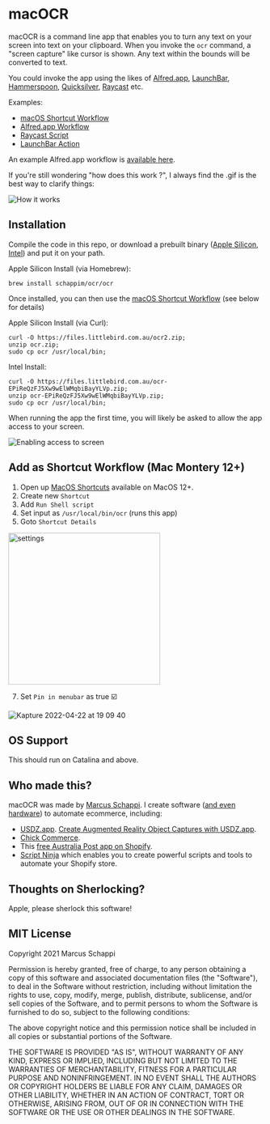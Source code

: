# macOCR

macOCR is a command line app that enables you to turn any text on your screen into text on your clipboard.
When you invoke the `ocr` command, a "screen capture" like cursor is shown. 
Any text within the bounds will be converted to text. 

You could invoke the app using the likes of [Alfred.app](https://www.alfredapp.com/), [LaunchBar](https://obdev.at/products/launchbar/index.html), [Hammerspoon](http://www.hammerspoon.org/), [Quicksilver](https://qsapp.com/), [Raycast](https://raycast.com/) etc.

Examples: 
- [macOS Shortcut Workflow](https://www.icloud.com/shortcuts/fa91687e481849d6a27ff873ec71599b)
- [Alfred.app Workflow](https://files.littlebird.com.au/OCR2-ONrTkn.zip)
- [Raycast Script](https://gist.github.com/cheeaun/1405816e5ceb397cbc9028204f82dc98)
- [LaunchBar Action](https://github.com/jsmjsm/macOCR-LaunchBar-Action)

An example Alfred.app workflow is [available here](https://files.littlebird.com.au/OCR2-ONrTkn.zip).

If you're still wondering "how does this work ?", I always find the .gif is the best way to clarify things: 

![How it works](https://files.littlebird.com.au/Screen-Recording-2021-05-21-13-27-27-FEPQtcuk6FFweb4QEk7Y1mXhsv8B.gif)


## Installation

Compile the code in this repo, or download a prebuilt binary ([Apple Silicon](https://files.littlebird.com.au/ocr.zip), [Intel](https://files.littlebird.com.au/ocr-EPiReQzFJ5Xw9wElWMqbiBayYLVp.zip)) and put it on your path.

Apple Silicon Install (via Homebrew):

```
brew install schappim/ocr/ocr
```

Once installed, you can then use the [macOS Shortcut Workflow](https://www.icloud.com/shortcuts/fa91687e481849d6a27ff873ec71599b) (see below for details)

Apple Silicon Install (via Curl):

```
curl -O https://files.littlebird.com.au/ocr2.zip; 
unzip ocr.zip;
sudo cp ocr /usr/local/bin;
```

Intel Install:

```
curl -O https://files.littlebird.com.au/ocr-EPiReQzFJ5Xw9wElWMqbiBayYLVp.zip; 
unzip ocr-EPiReQzFJ5Xw9wElWMqbiBayYLVp.zip;
sudo cp ocr /usr/local/bin;
```


When running the app the first time, you will likely be asked to allow the app access to your screen.

![Enabling access to screen](https://files.littlebird.com.au/Shared-Image-2021-05-20-08-58-38.png)

## Add as Shortcut Workflow (Mac Montery 12+)
1. Open up [MacOS Shortcuts](https://www.icloud.com/shortcuts/fa91687e481849d6a27ff873ec71599b) available on MacOS 12+.
2. Create new `Shortcut`
3. Add `Run Shell script`
4. Set input as `/usr/local/bin/ocr` (runs this app)
5. Goto `Shortcut Details` 
  
<img width="300px" src="https://user-images.githubusercontent.com/11782590/164676495-3c07a73f-5254-47eb-a4ff-d6a943617954.png" alt="settings" />

7. Set `Pin in menubar` as true ☑️

![Kapture 2022-04-22 at 19 09 40](https://user-images.githubusercontent.com/11782590/164675564-e4e03c3c-7065-4083-9978-7fd316251b0e.gif)

## OS Support

This should run on Catalina and above.

## Who made this? 

macOCR was made by [Marcus Schappi](https://twitter.com/schappi). I create software ([and even hardware](https://chickcom.com/hardware)) to automate ecommerce, including: 

* [USDZ.app](https://usdz.app). [Create Augmented Reality Object Captures with USDZ.app](https://usdz.app).
* [Chick Commerce](https://chickcom.com/).
* This [free Australia Post app on Shopify](https://apps.shopify.com/auspost-shipping).
* [Script Ninja](https://apps.shopify.com/cockatoo) which enables you to create powerful scripts and tools to automate your Shopify store.

## Thoughts on Sherlocking?

Apple, please sherlock this software!

## MIT License 

Copyright 2021 Marcus Schappi

Permission is hereby granted, free of charge, to any person obtaining a copy of this software and associated documentation files (the "Software"), to deal in the Software without restriction, including without limitation the rights to use, copy, modify, merge, publish, distribute, sublicense, and/or sell copies of the Software, and to permit persons to whom the Software is furnished to do so, subject to the following conditions:

The above copyright notice and this permission notice shall be included in all copies or substantial portions of the Software.

THE SOFTWARE IS PROVIDED "AS IS", WITHOUT WARRANTY OF ANY KIND, EXPRESS OR IMPLIED, INCLUDING BUT NOT LIMITED TO THE WARRANTIES OF MERCHANTABILITY, FITNESS FOR A PARTICULAR PURPOSE AND NONINFRINGEMENT. IN NO EVENT SHALL THE AUTHORS OR COPYRIGHT HOLDERS BE LIABLE FOR ANY CLAIM, DAMAGES OR OTHER LIABILITY, WHETHER IN AN ACTION OF CONTRACT, TORT OR OTHERWISE, ARISING FROM, OUT OF OR IN CONNECTION WITH THE SOFTWARE OR THE USE OR OTHER DEALINGS IN THE SOFTWARE.

